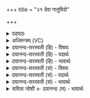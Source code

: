 +++
title = "२१ देवा गातुविदो"

+++
<details><summary>पदपाठः</summary>

देवाः॑। गा॒तु॒वि॒द॒ इति॑ गातुऽविदः। गा॒तुम्। वि॒त्त्वा। गा॒तुम्। इ॒त॒। मन॑सः। प॒ते॒। इ॒मम्। दे॒व॒। य॒ज्ञम्। स्वाहा॑। वाते॑। धाः॒। २१।
</details>

<details><summary>अधिमन्त्रम् (VC)</summary>

- गृहपतयो देवताः
- अत्रिर्ऋषिः
- स्वराड् आर्षी उष्णिक्
- ऋषभः
</details>

<details><summary>दयानन्द-सरस्वती (हि) - विषयः</summary>

फिर भी गृहस्थों का कर्म अगले मन्त्र में कहा है ॥
</details>

<details><summary>दयानन्द-सरस्वती (हि) - पदार्थः</summary>

पदार्थान्वयभाषाः -  हे (गातुविदः) अपने गुण, कर्म और स्वभाव से पृथिवी के आने-जाने को जानने (देवाः) तथा सत्य और असत्य के अत्यन्त प्रशंसा के साथ प्रचार करनेवाले विद्वान् लोगो ! तुम (गातुम्) भूगर्भविद्यायुक्त भूगोल को (वित्त्वा) जान कर (गातुम्) पृथिवी राज्य आदि उत्तम कामों के उपकार को (इत) प्राप्त हूजिये। हे (मनसस्पते) इन्द्रियों के रोकनेहारे (देव) श्रेष्ठ विद्याबोधसम्पन्न विद्वानो ! तुममें से प्रत्येक विद्वान् गृहस्थ (स्वाहा) धर्म बढ़ानेवाली क्रिया से (इमम्) इस गृहाश्रम रूप (यज्ञम्) सब सुख पहुँचानेवाले यज्ञ को (वाते) विशेष जानने योग्य व्यवहारों में (धाः) धारण करो ॥२१॥
</details>

<details><summary>दयानन्द-सरस्वती (हि) - भावार्थः</summary>

भावार्थभाषाः -  गृहस्थों को चाहिये कि अत्यन्त प्रयत्न के साथ भूगर्भ-विद्याओं को जान, इन्द्रियों को जीत, परोपकारी होकर और उत्तम धर्म्म से गृहाश्रम के व्यवहारों को उन्नति देकर सब प्राणीमात्र को सुखी करें ॥२१॥
</details>

<details><summary>दयानन्द-सरस्वती (सं) - विषयः</summary>

पुनर्गृहस्थकर्म्मविधिमाह ॥
</details>

<details><summary>दयानन्द-सरस्वती (सं) - पदार्थः</summary>

पदार्थान्वयभाषाः -  हे गातुविदो देवाः ! यूयं गातुं वित्त्वा गातुमित। हे मनसस्पते देव ! प्रतिगृहस्थस्त्वं स्वाहेमं यज्ञं वाते धाः ॥२१॥
</details>

<details><summary>दयानन्द-सरस्वती (सं) - भावार्थः</summary>

भावार्थभाषाः -  गृहस्थानां योग्यतास्त्यतिप्रयत्नेन भूगर्भादिविद्याः संप्राप्य जितेन्द्रियाः परोपकारिणो भूत्वा सद्धर्म्मेण गृहाश्रमव्यवहारानुन्नीय सर्वान् प्राणिनः सुखयेयुः ॥२१॥
</details>

<details><summary>सविता जोशी ← दयानन्दः (म) - भावार्थः</summary>

भावार्थभाषाः -  गृहस्थाश्रमी लोकांनी अत्यंत प्रयत्नपूर्वक भूगर्भविद्या जाणावी, इंद्रियांना जिंकावे. परोपकारी बनावे, उत्तम धर्माने युक्त होऊन गृहस्थाश्रमातील व्यवहार संपन्न करावेत आणि सर्व प्राणिमात्रांना सुखी करावे.
</details>